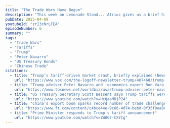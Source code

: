 ```yaml
---
title: "The Trade Wars Have Begun"
description: "This week on Lemonade Stand... Atrioc gives us a brief history lesson, Aiden adopts a Korean Child, and DougDoug explores what happens when you build too much."
pubDate: 2025-04-09
youtubeId: "zrI3cNrLFEA"
episodeNumber: 6
summary: ""
tags:
  - "Trade Wars"
  - "Tariffs"
  - "Trump"
  - "Peter Navarro"
  - "US Treasury Bonds"
  - "Chinese Trade"
citations:
  - title: "Trump’s tariff-driven market crash, briefly explained (News is mentioned not the article)"
    url: "https://www.vox.com/the-logoff-newsletter-trump/407468/trump-tariff-market-crash-economy-recession"
  - title: "Trump adviser Peter Navarro and 'economics expert Ron Vara' are same person (News is mentioned not the article)"
    url: "https://www.tbsnews.net/worldbiz/usa/trump-adviser-peter-navarro-and-economics-expert-ron-vara-are-same-person-1111331"
  - title: "US Treasury Secretary Scott Bessent says Trump tariffs were a 'negotiating strategy' (Same interview but different news channel)"
    url: "https://www.youtube.com/watch?v=HcQaaMDjP24"
  - title: "China’s export boom sparks record number of trade challenges (Includes graphs from slides)"
    url: "https://www.ft.com/content/c4bce44e-9c66-4d74-bebd-0f35f0ea007f"
  - title: "Prime Minister responds to Trump's tariff announcement"
    url: "https://www.youtube.com/watch?v=ZW0G7-CXYCg"
---
```

